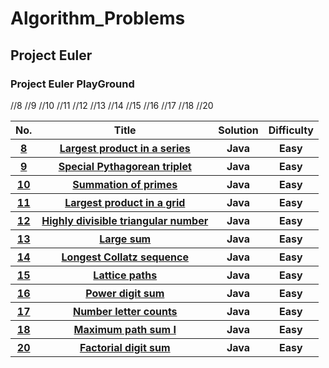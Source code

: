 # Algorithm_Problems
<h2>Project Euler</h2>

<h3>Project Euler PlayGround</h3>

<table>

<tr>
  <th>No.</th>
  <th>Title</th>
  <th>Solution</th>
  <th>Difficulty</th>
</tr>
<tr>//8
  <th><a href="https://projecteuler.net/problem=8">8</a></th>
  <th><a href="">Largest product in a series</a></th>
  <th>Java</th>
  <th>Easy</th>
</tr>
<tr>//9
  <th><a href="https://projecteuler.net/problem=9">9</a></th>
  <th><a href="">Special Pythagorean triplet</a></th>
  <th>Java</th>
  <th>Easy</th>
</tr>
<tr>//10
  <th><a href="https://projecteuler.net/problem=10">10</a></th>
  <th><a href="">Summation of primes</a></th>
  <th>Java</th>
  <th>Easy</th>
</tr>
<tr>//11
  <th><a href="https://projecteuler.net/problem=11">11</a></th>
  <th><a href="">Largest product in a grid</a></th>
  <th>Java</th>
  <th>Easy</th>
</tr>
<tr>//12
  <th><a href="https://projecteuler.net/problem=12">12</a></th>
  <th><a href="">Highly divisible triangular number</a></th>
  <th>Java</th>
  <th>Easy</th>
</tr>
<tr>//13
  <th><a href="https://projecteuler.net/problem=13">13</a></th>
  <th><a href="">Large sum</a></th>
  <th>Java</th>
  <th>Easy</th>
</tr>
<tr>//14
  <th><a href="https://projecteuler.net/problem=14">14</a></th>
  <th><a href="">Longest Collatz sequence</a></th>
  <th>Java</th>
  <th>Easy</th>
</tr>
<tr>//15
  <th><a href="https://projecteuler.net/problem=15">15</a></th>
  <th><a href="">Lattice paths</a></th>
  <th>Java</th>
  <th>Easy</th>
</tr>
<tr>//16
  <th><a href="https://projecteuler.net/problem=16">16</a></th>
  <th><a href="">Power digit sum</a></th>
  <th>Java</th>
  <th>Easy</th>
</tr>
<tr>//17
  <th><a href="https://projecteuler.net/problem=17">17</a></th>
  <th><a href="">Number letter counts</a></th>
  <th>Java</th>
  <th>Easy</th>
</tr>
<tr>//18
  <th><a href="https://projecteuler.net/problem=18">18</a></th>
  <th><a href="">Maximum path sum I</a></th>
  <th>Java</th>
  <th>Easy</th>
</tr>
<tr>//20
  <th><a href="https://projecteuler.net/problem=20">20</a></th>
  <th><a href="">Factorial digit sum</a></th>
  <th>Java</th>
  <th>Easy</th>
</tr>




</table>

